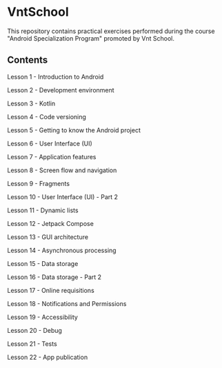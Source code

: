# VntSchool
This repository contains practical exercises performed during the course "Android Specialization Program" promoted by Vnt School.

## Contents
Lesson 1 - Introduction to Android

Lesson 2 - Development environment

Lesson 3 - Kotlin

Lesson 4 - Code versioning

Lesson 5 - Getting to know the Android project

Lesson 6 - User Interface (UI)

Lesson 7 - Application features

Lesson 8 - Screen flow and navigation

Lesson 9 - Fragments

Lesson 10 - User Interface (UI) - Part 2

Lesson 11 - Dynamic lists

Lesson 12 - Jetpack Compose

Lesson 13 - GUI architecture

Lesson 14 - Asynchronous processing

Lesson 15 - Data storage

Lesson 16 - Data storage - Part 2

Lesson 17 - Online requisitions

Lesson 18 - Notifications and Permissions

Lesson 19 - Accessibility

Lesson 20 - Debug

Lesson 21 - Tests

Lesson 22 - App publication
